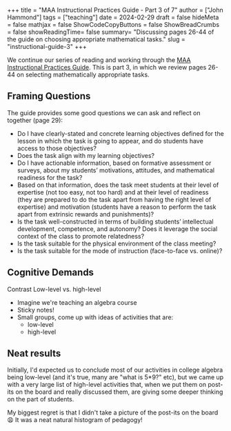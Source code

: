 +++
title = "MAA Instructional Practices Guide - Part 3 of 7"
author = ["John Hammond"]
tags = ["teaching"]
date = 2024-02-29
draft = false
hideMeta = false
mathjax = false
ShowCodeCopyButtons = false
ShowBreadCrumbs = false
showReadingTime= false
summary= "Discussing pages 26-44 of the guide on choosing appropriate mathematical tasks."
slug = "instructional-guide-3"
+++

We continue our series of reading and working through the [MAA Instructional Practices Guide](https://nextcloud.math.wichita.edu/index.php/s/T82WC4YNSizG5km). This is part 3, in which we review pages 26-44 on selecting mathematically appropriate tasks. 

## Framing Questions 
The guide provides some good questions we can ask and reflect on together (page 29):

- Do I have clearly-stated and concrete learning objectives defined for the lesson in which the task is going to appear, and do students have access to those objectives?
- Does the task align with my learning objectives?
- Do I have actionable information, based on formative assessment or surveys, about my students’ motivations, attitudes, and mathematical readiness for the task?
- Based on that information, does the task meet students at their level of expertise (not too easy, not too hard) and at their level of readiness (they are prepared to do the task apart from having the right level of expertise) and motivation (students have a reason to perform the task apart from extrinsic rewards and punishments)?
- Is the task well-constructed in terms of building students’ intellectual development, competence, and autonomy? Does it leverage the social context of the class to promote relatedness?
- Is the task suitable for the physical environment of the class meeting?
- Is the task suitable for the mode of instruction (face-to-face vs. online)?

## Cognitive Demands

Contrast Low-level vs. high-level

- Imagine we're teaching an algebra course
- Sticky notes!
- Small groups, come up with ideas of activities that are: 
  - low-level
  - high-level

## Neat results 

Initially, I'd expected us to conclude most of our activities in college algebra being low-level (and it's true, many are "what is 5*9?" etc), but we came up with a very large list of high-level activities that, when we put them on post-its on the board and really discussed them, are giving some deeper thinking on the part of students.  

My biggest regret is that I didn't take a picture of the post-its on the board 😩   It was a neat natural histogram of pedagogy!